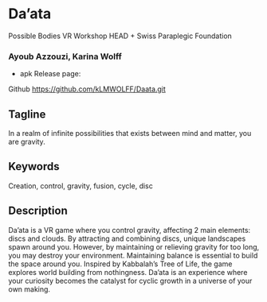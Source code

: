 # Da’ata
Possible Bodies VR Workshop HEAD + Swiss Paraplegic Foundation

### Ayoub Azzouzi, Karina Wolff

* apk Release page: 

Github
https://github.com/kLMWOLFF/Daata.git

## Tagline
In a realm of infinite possibilities that exists between mind and matter, you are gravity.

## Keywords
Creation, control, gravity, fusion, cycle, disc

## Description
Da’ata is a VR game where you control gravity, affecting 2 main elements: discs and clouds. By attracting and combining discs, unique landscapes spawn around you. However, by maintaining or relieving gravity for too long, you may destroy your environment. Maintaining balance is essential to build the space around you. Inspired by Kabbalah’s Tree of Life, the game explores world building from nothingness. Da’ata is an experience where your curiosity becomes the catalyst for cyclic growth in a universe of your own making.
